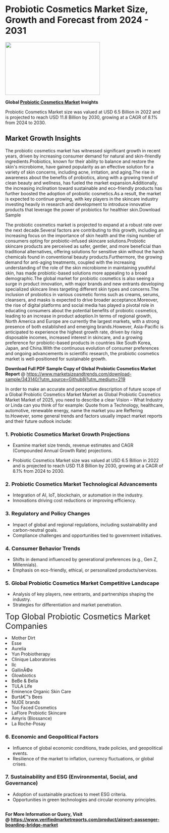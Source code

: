 <H1>Probiotic Cosmetics Market Size, Growth and Forecast from 2024 - 2031</H1><img class="aligncenter size-medium wp-image-584254" src="https://thirdeyenews.in/wp-content/uploads/2024/09/Global-Market-Research-300x168.jpeg" alt="" width="300" height="168" /><p><strong>Global&nbsp;<a href="https://www.marketsizeandtrends.com/download-sample/343140/?utm_source=Github8j?utm_medium=219">Probiotic Cosmetics Market</a> Insights</strong></p><p>Probiotic Cosmetics Market size was valued at USD 6.5 Billion in 2022 and is projected to reach USD 11.8 Billion by 2030, growing at a CAGR of 8.1% from 2024 to 2030.</p><p><h2>Market Growth Insights</h2> <p>The probiotic cosmetics market has witnessed significant growth in recent years, driven by increasing consumer demand for natural and skin-friendly ingredients.Probiotics, known for their ability to balance and restore the skin's microbiome, have gained popularity as an effective solution for a variety of skin concerns, including acne, irritation, and aging.The rise in awareness about the benefits of probiotics, along with a growing trend of clean beauty and wellness, has fueled the market expansion.Additionally, the increasing inclination toward sustainable and eco-friendly products has further boosted the adoption of probiotic cosmetics.As a result, the market is expected to continue growing, with key players in the skincare industry investing heavily in research and development to introduce innovative products that leverage the power of probiotics for healthier skin.Download Sample</p> <p>The probiotic cosmetics market is projected to expand at a robust rate over the next decade.Several factors are contributing to this growth, including an increasing focus on the importance of skin health and the rising number of consumers opting for probiotic-infused skincare solutions.Probiotic skincare products are perceived as safer, gentler, and more beneficial than traditional alternatives, offering solutions for sensitive skin without the harsh chemicals found in conventional beauty products.Furthermore, the growing demand for anti-aging treatments, coupled with the increasing understanding of the role of the skin microbiome in maintaining youthful skin, has made probiotic-based solutions more appealing to a broad demographic.The global market for probiotic cosmetics is also seeing a surge in product innovation, with major brands and new entrants developing specialized skincare lines targeting different skin types and concerns.The inclusion of probiotics in various cosmetic forms such as creams, serums, cleansers, and masks is expected to drive broader acceptance.Moreover, the rise of digital platforms and social media has played a pivotal role in educating consumers about the potential benefits of probiotic cosmetics, leading to an increase in product adoption.In terms of regional growth, North America and Europe are currently the largest markets, with a strong presence of both established and emerging brands.However, Asia-Pacific is anticipated to experience the highest growth rate, driven by rising disposable incomes, increased interest in skincare, and a growing preference for probiotic-based products in countries like South Korea, Japan, and China.With the continuous evolution of consumer preferences and ongoing advancements in scientific research, the probiotic cosmetics market is well-positioned for sustainable growth.</p><p><span class=""><strong>Download Full PDF Sample Copy of Global Probiotic Cosmetics Market Report</strong> @ <a href="https://www.marketsizeandtrends.com/download-sample/343140/?utm_source=Github8j?utm_medium=219" target="_blank">https://www.marketsizeandtrends.com/download-sample/343140/?utm_source=Github8j?utm_medium=219</a></span></p><p>In order to make an accurate and perceptive description of future scope of a Global&nbsp;Probiotic Cosmetics Market Market as Global&nbsp;Probiotic Cosmetics Market Market of 2025, you need to describe a clear Vision &ndash; What Industry or Linda can you think of for example: Quote from a Technology, healthcare, automotive, renewable energy, name the market you are Reffering to.However, some general trends and factors usually impact market reports and their future outlook include:</p><h3>1.&nbsp;<strong>Probiotic Cosmetics Market Growth Projections</strong></h3><ul><li>Examine market size trends, revenue estimates and CAGR (Compounded Annual Growth Rate) projections.</li><li><p>Probiotic Cosmetics Market size was valued at USD 6.5 Billion in 2022 and is projected to reach USD 11.8 Billion by 2030, growing at a CAGR of 8.1% from 2024 to 2030.</p></li></ul><h3>2.&nbsp;<strong>Probiotic Cosmetics Market Technological Advancements</strong></h3><ul><li>Integration of AI, IoT, blockchain, or automation in the industry.</li><li>Innovations driving cost reductions or improving efficiency.</li></ul><h3>3.&nbsp;<strong>Regulatory and Policy Changes</strong></h3><ul><li>Impact of global and regional regulations, including sustainability and carbon-neutral goals.</li><li>Compliance challenges and opportunities tied to government initiatives.</li></ul><h3>4.&nbsp;<strong>Consumer Behavior Trends</strong></h3><ul><li>Shifts in demand influenced by generational preferences (e.g., Gen Z, Millennials).</li><li>Emphasis on eco-friendly, ethical, or personalized products/services.</li></ul><h3>5.&nbsp;<strong>Global Probiotic Cosmetics Market Competitive Landscape</strong></h3><ul><li>Analysis of key players, new entrants, and partnerships shaping the industry.</li><li>Strategies for differentiation and market penetration.</li></ul><p data-pm-slice="1 1 []"><span style="color: inherit; font-family: inherit; font-size: 25px;">Top Global Probiotic Cosmetics Market Companies</span></p><div class="" data-test-id=""><p><li>Mother Dirt</li><li> Esse</li><li> Aurelia</li><li> Yun Probiotherapy</li><li> Clinique Laboratories</li><li> llc</li><li> GallinÃ©e</li><li> Glowbiotics</li><li> BeBe & Bella</li><li> TULA Life</li><li> Eminence Organic Skin Care</li><li> Burtâ€™s Bees</li><li> NUDE brands</li><li> Too Faced Cosmetics</li><li> LaFlore Probiotic Skincare</li><li> Amyris (Biossance)</li><li> La Roche-Posay</li></p></div><h3>6.&nbsp;<strong>Economic and Geopolitical Factors</strong></h3><ul><li>Influence of global economic conditions, trade policies, and geopolitical events.</li><li>Resilience of the market to inflation, currency fluctuations, or global crises.</li></ul><h3>7.&nbsp;<strong>Sustainability and ESG (Environmental, Social, and Governance)</strong></h3><ul><li>Adoption of sustainable practices to meet ESG criteria.</li><li>Opportunities in green technologies and circular economy principles.</li></ul><h2><strong style="font-size: 14px;">For More Information or Query, Visit @&nbsp;</strong><a style="background-color: #ffffff; font-size: 14px;" href="https://www.marketsizeandtrends.com/report/probiotic-cosmetics-market/" target="_blank">https://www.verifiedmarketreports.com/product/airport-passenger-boarding-bridge-market</a></h2>